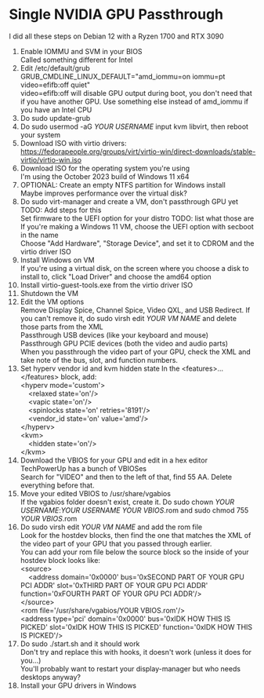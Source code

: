 # Single NVIDIA GPU Passthrough
I did all these steps on Debian 12 with a Ryzen 1700 and RTX 3090<br />
 1. Enable IOMMU and SVM in your BIOS<br />
    Called something different for Intel<br />
 2. Edit /etc/default/grub<br />
    GRUB_CMDLINE_LINUX_DEFAULT="amd_iommu=on iommu=pt video=efifb:off quiet"<br />
    video=efifb:off will disable GPU output during boot, you don't need that if you have another GPU.
    Use something else instead of amd_iommu if you have an Intel CPU<br />
 4. Do sudo update-grub<br />
 5. Do sudo usermod -aG *YOUR USERNAME* input kvm libvirt, then reboot your system<br />
 6. Download ISO with virtio drivers: https://fedorapeople.org/groups/virt/virtio-win/direct-downloads/stable-virtio/virtio-win.iso<br />
 7. Download ISO for the operating system you're using<br />
    I'm using the October 2023 build of Windows 11 x64<br />
 8. OPTIONAL: Create an empty NTFS partition for Windows install<br />
    Maybe improves performance over the virtual disk?<br />
 9. Do sudo virt-manager and create a VM, don't passthrough GPU yet<br />
    TODO: Add steps for this<br />
    Set firmware to the UEFI option for your distro TODO: list what those are<br />
    If you're making a Windows 11 VM, choose the UEFI option with secboot in the name<br />
    Choose "Add Hardware", "Storage Device", and set it to CDROM and the virtio driver ISO<br />
 10. Install Windows on VM<br />
    If you're using a virtual disk, on the screen where you choose a disk to install to, click "Load Driver" and choose the amd64 option<br />
11. Install virtio-guest-tools.exe from the virtio driver ISO<br />
12. Shutdown the VM<br />
13. Edit the VM options<br />
    Remove Display Spice, Channel Spice, Video QXL, and USB Redirect. If you can't remove it, do sudo virsh edit *YOUR VM NAME* and delete those parts from the XML<br />
    Passthrough USB devices (like your keyboard and mouse)<br />
    Passthrough GPU PCIE devices (both the video and audio parts)<br />
    When you passthrough the video part of your GPU, check the XML and take note of the bus, slot, and function numbers.
14. Set hyperv vendor id and kvm hidden state
    In the \<features\>...\</features\> block, add:<br />
    \<hyperv mode='custom'\><br />
    &nbsp; &nbsp; \<relaxed state='on'/\><br />
    &nbsp; &nbsp; \<vapic state='on'/\><br />
    &nbsp; &nbsp; \<spinlocks state='on' retries='8191'/\><br />
    &nbsp; &nbsp; \<vendor_id state='on' value='amd'/\><br />
    \</hyperv\><br />
    \<kvm\><br />
    &nbsp; &nbsp; \<hidden state='on'/\><br />
    \</kvm\><br />
15. Download the VBIOS for your GPU and edit in a hex editor<br />
    TechPowerUp has a bunch of VBIOSes<br />
    Search for "VIDEO" and then to the left of that, find 55 AA. Delete everything before that.<br />
16. Move your edited VBIOS to /usr/share/vgabios<br />
    If the vgabios folder doesn't exist, create it. Do sudo chown *YOUR USERNAME*:*YOUR USERNAME* *YOUR VBIOS*.rom and sudo chmod 755 *YOUR VBIOS*.rom<br />
17. Do sudo virsh edit *YOUR VM NAME* and add the rom file<br />
    Look for the hostdev blocks, then find the one that matches the XML of the video part of your GPU that you passed through earlier.<br />
    You can add your rom file below the source block so the inside of your hostdev block looks like:<br />
    \<source\><br />
    &nbsp; &nbsp; \<address domain='0x0000' bus='0xSECOND PART OF YOUR GPU PCI ADDR' slot='0xTHIRD PART OF YOUR GPU PCI ADDR' function='0xFOURTH PART OF YOUR GPU PCI ADDR'\/\><br />
    \<\/source\><br />
    \<rom file='/usr/share/vgabios/YOUR VBIOS.rom'\/\><br />
    \<address type='pci' domain='0x0000' bus='0xIDK HOW THIS IS PICKED' slot='0xIDK HOW THIS IS PICKED' function='0xIDK HOW THIS IS PICKED'/\><br />
19. Do sudo ./start.sh and it should work<br />
    Don't try and replace this with hooks, it doesn't work (unless it does for you...)<br />
    You'll probably want to restart your display-manager but who needs desktops anyway?<br />
20. Install your GPU drivers in Windows
